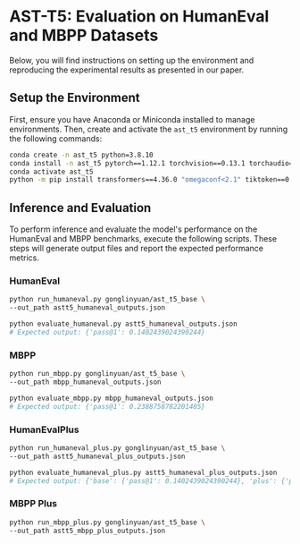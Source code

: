 # AST-T5: Evaluation on HumanEval and MBPP Datasets

Below, you will find instructions on setting up the environment and reproducing the experimental results as presented in our paper.

## Setup the Environment

First, ensure you have Anaconda or Miniconda installed to manage environments. Then, create and activate the `ast_t5` environment by running the following commands:

```bash
conda create -n ast_t5 python=3.8.10
conda install -n ast_t5 pytorch==1.12.1 torchvision==0.13.1 torchaudio==0.12.1 cudatoolkit=11.3 -c pytorch
conda activate ast_t5
python -m pip install transformers==4.36.0 "omegaconf<2.1" tiktoken==0.5.2 datasets human_eval pyarrow==8.0.0 astunparse evalplus
```

## Inference and Evaluation

To perform inference and evaluate the model's performance on the HumanEval and MBPP benchmarks, execute the following scripts. These steps will generate output files and report the expected performance metrics.

### HumanEval

```bash
python run_humaneval.py gonglinyuan/ast_t5_base \
--out_path astt5_humaneval_outputs.json

python evaluate_humaneval.py astt5_humaneval_outputs.json 
# Expected output: {'pass@1': 0.1402439024390244}
```

### MBPP

```bash
python run_mbpp.py gonglinyuan/ast_t5_base \
--out_path mbpp_humaneval_outputs.json

python evaluate_mbpp.py mbpp_humaneval_outputs.json 
# Expected output: {'pass@1': 0.2388758782201405}
```

### HumanEvalPlus

```bash
python run_humaneval_plus.py gonglinyuan/ast_t5_base \
--out_path astt5_humaneval_plus_outputs.json

python evaluate_humaneval_plus.py astt5_humaneval_plus_outputs.json 
# Expected output: {'base': {'pass@1': 0.1402439024390244}, 'plus': {'pass@1': 0.12804878048780488}}
```

### MBPP Plus

```bash
python run_mbpp_plus.py gonglinyuan/ast_t5_base \
--out_path astt5_mbpp_plus_outputs.json
```